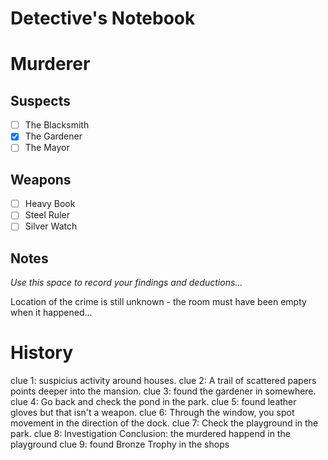 # Detective's Notebook

# Murderer

## Suspects
- [ ] The Blacksmith
- [X] The Gardener
- [ ] The Mayor

## Weapons
- [ ] Heavy Book
- [ ] Steel Ruler
- [ ] Silver Watch

## Notes
*Use this space to record your findings and deductions...*

Location of the crime is still unknown - the room must have been empty when it happened...

# History

clue 1: suspicius activity around houses.
clue 2: A trail of scattered papers points deeper into the mansion.
clue 3: found the gardener in somewhere.
clue 4: Go back and check the pond in the park.
clue 5: found leather gloves but that isn't a weapon.
clue 6: Through the window, you spot movement in the direction of the dock.
clue 7: Check the playground in the park.
clue 8: Investigation Conclusion: the murdered happend in the playground
clue 9: found Bronze Trophy in the shops




